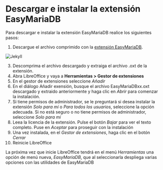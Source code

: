 # Descargar e instalar la extensión EasyMariaDB

Para descargar e instalar la extensión EasyMariaDB realice los siguientes pasos:

1. Descargue el archivo comprimido con la [extensión EasyMariaDB](https://github.com/jucasaca/Extension/releases).

![Jekyll](/img/ext.png)

3. Descomprima el archivo descargado y extraiga el archivo .oxt de la extensión.
4. Abra LibreOffice y vaya a **Herramientas > Gestor de extensiones**
5. En el gestor de extensiones seleccione _Añadir_
6. En el diálogo Añadir exensión, busque el archivo EasyMariaDBxx.oxt descargado y extraido anteriormente y haga clic en  _Abrir_ para comenzar la instalación.
7. Si tiene permisos de administrador, se le preguntará si desea instalar la extensión _Solo para mí_ o _Para todos los usuarios_, seleccione la opción adecuada. Si no está seguro o no tiene permisos de administrador, seleccione _Solo para mí_
8. Leea la licencia de la extensión. Pulse el botón _Bajar_ para ver el texto completo. Puse en _Aceptar_ para proseguir con la instalación
9. Una vez instalada, en el _Gestor de extensiones_, haga clic en el botón _Cerrar_
10. Reinicie LibreOffice

La próxima vez que inicie LibreOffice tendrá en el menú _Herramientas_ una opción de menú nueva, _EasyMariaDB_, que al seleccionarla despliega varias opciones con las utilidades de EasyMariaDB
